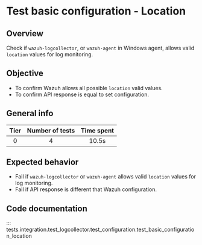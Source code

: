 # Test basic configuration - Location
## Overview 

Check if `wazuh-logcollector`, or `wazuh-agent` in Windows agent, allows valid `location` values for 
log monitoring.

## Objective

- To confirm Wazuh allows all possible `location` valid values.
- To confirm API response is equal to set configuration.

## General info

|Tier | Number of tests | Time spent |
|:--:|:--:|:--:|
| 0 | 4 | 10.5s |

## Expected behavior

- Fail if `wazuh-logcollector` or `wazuh-agent` allows valid `location` values for log monitoring.
- Fail if API response is different that Wazuh configuration.

## Code documentation

::: tests.integration.test_logcollector.test_configuration.test_basic_configuration_location
